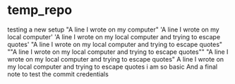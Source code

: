 # temp_repo
testing a new setup
"A line I wrote on my computer" 
'A line I wrote on my local computer' 
'A line I wrote on my local computer and trying to escape quotes' 
"A line I wrote on my local computer and trying to escape quotes" 
""A line I wrote on my local computer and trying to escape quotes"" 
\"A line I wrote on my local computer and trying to escape quotes\" 
A line I wrote on my local computer and trying to escape quotes i am so basic 
And a final note to test the commit credentials 

